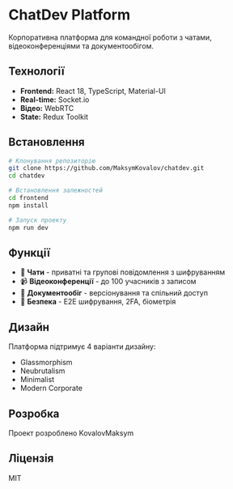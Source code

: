 # ChatDev Platform

Корпоративна платформа для командної роботи з чатами, відеоконференціями та документообігом.

## Технології

- **Frontend:** React 18, TypeScript, Material-UI
- **Real-time:** Socket.io
- **Відео:** WebRTC
- **State:** Redux Toolkit

## Встановлення

```bash
# Клонування репозиторію
git clone https://github.com/MaksymKovalov/chatdev.git
cd chatdev

# Встановлення залежностей
cd frontend
npm install

# Запуск проекту
npm run dev
```

## Функції

- 💬 **Чати** - приватні та групові повідомлення з шифруванням
- 📹 **Відеоконференції** - до 100 учасників з записом
- 📁 **Документообіг** - версіонування та спільний доступ
- 🔐 **Безпека** - E2E шифрування, 2FA, біометрія

## Дизайн

Платформа підтримує 4 варіанти дизайну:
- Glassmorphism
- Neubrutalism  
- Minimalist
- Modern Corporate

## Розробка

Проект розроблено KovalovMaksym

## Ліцензія

MIT